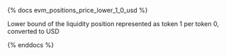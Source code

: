 {% docs evm_positions_price_lower_1_0_usd %}

Lower bound of the liquidity position represented as token 1 per token 0, converted to USD

{% enddocs %}
